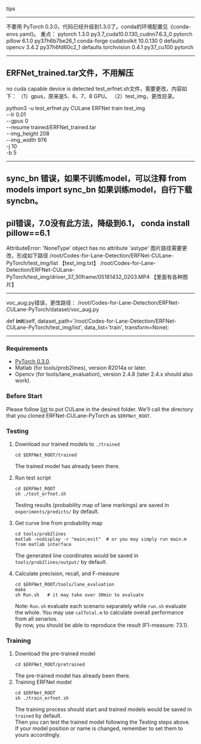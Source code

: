 
tips

-----
不要用 PyTorch 0.3.0，代码已经升级到1.3.0了。conda的环境配置见《conda-envs.yaml》。
重点：
pytorch                   1.3.0           py3.7_cuda10.0.130_cudnn7.6.3_0    pytorch
pillow                    6.1.0            py37h6b7be26_1    conda-forge
cudatoolkit               10.0.130                      0    defaults
opencv                    3.4.2            py37h6fd60c2_1    defaults
torchvision               0.4.1                py37_cu100    pytorch

-------------------------------------------------------------------------------
ERFNet_trained.tar文件，不用解压
-----
no cuda capable device is detected
test_erfnet.sh文件，需要更改，内容如下：
（1）gpus，原来是5、6、7、8 GPU。
（2）test_img，更改目录。

python3 -u test_erfnet.py CULane ERFNet train test_img \
                          --lr 0.01 \
                          --gpus 0 \
                          --resume trained/ERFNet_trained.tar \
                          --img_height 208 \
                          --img_width 976 \
                          -j 10 \
                          -b 5

-----
sync_bn 错误，如果不训练model，可以注释 from models import sync_bn
如果训练model，自行下载syncbn。
-----
pil错误，7.0没有此方法，降级到6.1，
conda install pillow==6.1
-----

AttributeError: 'NoneType' object has no attribute 'astype'
图片路径需要更改，形成如下路径
/root/Codes-for-Lane-Detection/ERFNet-CULane-PyTorch/test_img/list   【test_img.txt】
/root/Codes-for-Lane-Detection/ERFNet-CULane-PyTorch/test_img/driver_37_30frame/05181432_0203.MP4   【里面有各种图片】

-----
voc_aug.py错误，更改路径：
/root/Codes-for-Lane-Detection/ERFNet-CULane-PyTorch/dataset/voc_aug.py

def __init__(self, dataset_path='/root/Codes-for-Lane-Detection/ERFNet-CULane-PyTorch/test_img/list', data_list='train', transform=None):



-------------------------------------------------------------------------

### Requirements
- [PyTorch 0.3.0](https://pytorch.org/get-started/previous-versions/).
- Matlab (for tools/prob2lines), version R2014a or later.
- Opencv (for tools/lane_evaluation), version 2.4.8 (later 2.4.x should also work).

### Before Start

Please follow [list](./list) to put CULane in the desired folder. We'll call the directory that you cloned ERFNet-CULane-PyTorch as `$ERFNet_ROOT`.

### Testing
1. Download our trained models to `./trained`
    ```Shell
    cd $ERFNet_ROOT/trained
    ```
   The trained model has already been there.

2. Run test script
    ```Shell
    cd $ERFNet_ROOT
    sh ./test_erfnet.sh
    ```
    Testing results (probability map of lane markings) are saved in `experiments/predicts/` by default.

3. Get curve line from probability map
    ```Shell
    cd tools/prob2lines
    matlab -nodisplay -r "main;exit"  # or you may simply run main.m from matlab interface
    ```
    The generated line coordinates would be saved in `tools/prob2lines/output/` by default.

4. Calculate precision, recall, and F-measure
    ```Shell
    cd $ERFNet_ROOT/tools/lane_evaluation
    make
    sh Run.sh   # it may take over 30min to evaluate
    ```
    Note: `Run.sh` evaluate each scenario separately while `run.sh` evaluate the whole. You may use `calTotal.m` to calculate overall performance from all senarios.  
    By now, you should be able to reproduce the result (F1-measure: 73.1).
    
### Training
1. Download the pre-trained model
    ```Shell
    cd $ERFNet_ROOT/pretrained
    ```
   The pre-trained model has already been there.
2. Training ERFNet model
    ```Shell
    cd $ERFNet_ROOT
    sh ./train_erfnet.sh
    ```
    The training process should start and trained models would be saved in `trained` by default.  
    Then you can test the trained model following the Testing steps above. If your model position or name is changed, remember to set them to yours accordingly.

